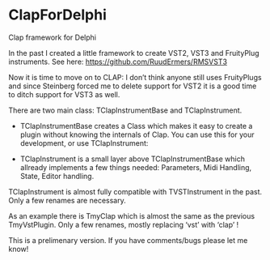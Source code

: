 # ClapForDelphi
Clap framework for Delphi

In the past I created a little framework to create VST2, VST3 and FruityPlug instruments.
See here: https://github.com/RuudErmers/RMSVST3

Now it is time to move on to CLAP: I don’t think anyone still uses FruityPlugs and since Steinberg forced me to delete support for VST2 it is a good time to ditch support for VST3 as well.  

There are two main class: TClapInstrumentBase and TClapInstrument.

- TClapInstrumentBase creates a Class which makes it easy to create a plugin without knowing the internals of Clap. You can use this for your development, or use TClapInstrument:
 
- TClapInstrument is a small layer above TClapInstrumentBase which allready implements a few things needed: Parameters, Midi Handling, State, Editor handling.
 
TClapInstrument is almost fully compatible with TVSTInstrument in the past. Only a few renames are necessary.

As an example there is TmyClap which is almost the same as the previous TmyVstPlugin. Only a few renames, mostly replacing ‘vst’ with ‘clap’ ! 

This is a prelimenary version. If you have comments/bugs please let me know! 